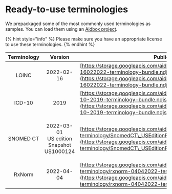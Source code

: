 # Ready-to-use terminologies

We prepackaged some of the most commonly used terminologies as samples. You can load them using an [Aidbox project](import-using-an-aidbox-project.md).

{% hint style="info" %}
Please make sure you have an appropriate license to use these terminologies.&#x20;
{% endhint %}

| Terminology |                        Version                        | Public URL                                                                                                                                                                                                                       |
| :---------: | :---------------------------------------------------: | -------------------------------------------------------------------------------------------------------------------------------------------------------------------------------------------------------------------------------- |
|    LOINC    |                       2022-02-16                      | [https://storage.googleapis.com/aidbox-public/fhir-terminology/loinc-16022022-terminology-bundle.ndjson.gz](https://storage.googleapis.com/aidbox-public/fhir-terminology/loinc-16022022-terminology-bundle.ndjson.gz)           |
|    ICD-10   |                          2019                         | [https://storage.googleapis.com/aidbox-public/fhir-terminology/icd-10-2019-terminology-bundle.ndjson.gz.zip](https://storage.googleapis.com/aidbox-public/fhir-terminology/icd-10-2019-terminology-bundle.ndjson.gz.zip)         |
|  SNOMED CT  | <p>2022-03-01<br>US edition<br>Snapshot US1000124</p> | [https://storage.googleapis.com/aidbox-public/fhir-terminology/SnomedCT\_USEditionRF2\_PRODUCTION\_20220301.zip](https://storage.googleapis.com/aidbox-public/fhir-terminology/SnomedCT\_USEditionRF2\_PRODUCTION\_20220301.zip) |
|    RxNorm   |                       2022-04-04                      | [https://storage.googleapis.com/aidbox-public/fhir-terminology/rxnorm-04042022-terminology-bundle.ndjson.gz.zip](https://storage.googleapis.com/aidbox-public/fhir-terminology/rxnorm-04042022-terminology-bundle.ndjson.gz.zip) |

